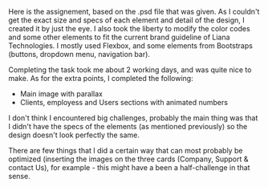 Here is the assignement, based on the .psd file that was given.
As I couldn't get the exact size and specs of each element and detail of the design, I created it by just the eye.
I also took the liberty to modify the color codes and some other elements to fit the current brand guideline of Liana Technologies.
I mostly used Flexbox, and some elements from Bootstraps (buttons, dropdown menu, navigation bar).

Completing the task took me about 2 working days, and was quite nice to make.
As for the extra points, I completed the following:
* Main image with parallax
* Clients, employess and Users sections with animated numbers

I don't think I encountered big challenges, probably the main thing was that I didn't have the specs of the elements (as mentioned previously)
so the design doesn't look perfectly the same.

There are few things that I did a certain way that can most probably be optimized (inserting the images on the three cards
(Company, Support & contact Us), for example - this might have a been a half-challenge in that sense.
